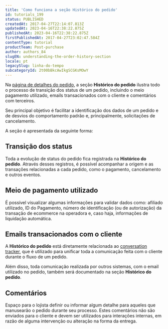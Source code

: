 ```yaml
---
title: 'Como funciona a seção Histórico do pedido'
id: tutorials_199
status: PUBLISHED
createdAt: 2017-04-27T22:14:07.813Z
updatedAt: 2023-04-16T22:38:22.875Z
publishedAt: 2023-04-16T22:38:22.875Z
firstPublishedAt: 2017-04-27T23:02:47.584Z
contentType: tutorial
productTeam: Post-purchase
author: authors_84
slugEN: understanding-the-order-history-section
locale: pt
legacySlug: linha-do-tempo
subcategoryId: 2t00bBkcAwIkgSCGKsMOwY
---
```


Na [página de detalhes do pedido](/pt/tutorial/pagina-de-detalhes-do-pedido--2Y75n54Cc9VizrlG1N6ZNl), a seção **Histórico do pedido** ilustra todo o processo de transição dos status de um pedido, incluindo o meio pagamento utilizado, emails transacionados com o cliente e comentários com terceiros.

Seu principal objetivo é facilitar a identificação dos dados de um pedido e de desvios do comportamento padrão e, principalmente, solicitações de cancelamento.

A seção é apresentada da seguinte forma:

## Transição dos status

Toda a evolução de status do pedido fica registrada na **Histórico do pedido**. Através desses registros, é possível acompanhar a origem e as transações
relacionadas a cada pedido, como o pagamento, cancelamento e outros eventos.

## Meio de pagamento utilizado

É possível visualizar algumas informações para validar dados como: afiliado utilizado, ID do Pagamento, número de identificação (ou de autorização) da transação de ecommerce na operadora e, caso haja, informações de liquidação automática.

## Emails transacionados com o cliente

A **Histórico do pedido** está diretamente relacionada ao [conversation tracker](/pt/tutorial/conversation-tracker "conversation tracker"), que é utilizado para unificar toda a comunicação feita com o cliente durante o fluxo de um pedido.

Além disso, toda comunicação realizada por outros sistemas, com o email utilizado no pedido, também será documentado na seção **Histórico do pedido**.

## Comentários

Espaço para o lojista definir ou informar algum detalhe para aqueles que manusearão o pedido durante seu processo. Estes comentários não são enviados para o cliente e devem ser utilizados para interações internas, em razão de alguma intervenção ou alteração na forma da entrega.
